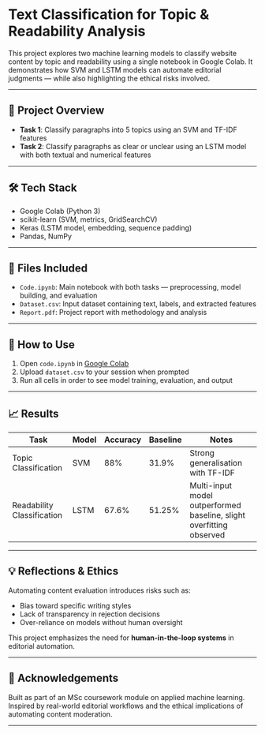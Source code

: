 # Text Classification for Topic & Readability Analysis 

This project explores two machine learning models to classify website content by topic and readability using a single notebook in Google Colab. It demonstrates how SVM and LSTM models can automate editorial judgments — while also highlighting the ethical risks involved.

---

## 📌 Project Overview

- **Task 1**: Classify paragraphs into 5 topics using an SVM and TF-IDF features  
- **Task 2**: Classify paragraphs as clear or unclear using an LSTM model with both textual and numerical features

---

## 🛠️ Tech Stack

- Google Colab (Python 3)  
- scikit-learn (SVM, metrics, GridSearchCV)  
- Keras (LSTM model, embedding, sequence padding)  
- Pandas, NumPy  

---

## 📂 Files Included

- `Code.ipynb`: Main notebook with both tasks — preprocessing, model building, and evaluation  
- `Dataset.csv`: Input dataset containing text, labels, and extracted features  
- `Report.pdf`: Project report with methodology and analysis

---

## 🚀 How to Use

1. Open `code.ipynb` in [Google Colab](https://colab.research.google.com)  
2. Upload `dataset.csv` to your session when prompted  
3. Run all cells in order to see model training, evaluation, and output

---

## 📈 Results

| Task                     | Model | Accuracy | Baseline | Notes                         |
|--------------------------|-------|----------|----------|-------------------------------|
| Topic Classification     | SVM   | 88%      | 31.9%    | Strong generalisation with TF-IDF  
| Readability Classification | LSTM  | 67.6%    | 51.25%   | Multi-input model outperformed baseline, slight overfitting observed

---

## 💡 Reflections & Ethics

Automating content evaluation introduces risks such as:
- Bias toward specific writing styles  
- Lack of transparency in rejection decisions  
- Over-reliance on models without human oversight  

This project emphasizes the need for **human-in-the-loop systems** in editorial automation.

---

## 🤝 Acknowledgements

Built as part of an MSc coursework module on applied machine learning. Inspired by real-world editorial workflows and the ethical implications of automating content moderation.

---
